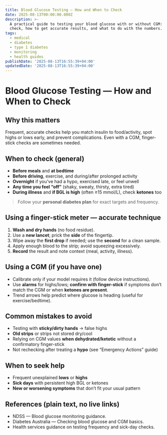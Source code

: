 ```yaml
---
title: Blood Glucose Testing — How and When to Check
date: 2025-08-13T00:00:00.000Z
description: >-
  A practical guide to testing your blood glucose with or without CGM: when to
  check, how to get accurate results, and what to do with the numbers.
tags:
  - medical
  - diabetes
  - type 1 diabetes
  - monitoring
  - health guides
publishDate: '2025-08-13T16:55:39+04:00'
updatedDate: '2025-08-13T16:55:39+04:00'
---
```


# Blood Glucose Testing — How and When to Check

## Why this matters
Frequent, accurate checks help you match insulin to food/activity, spot highs or lows early, and prevent complications. Even with a CGM, finger-stick checks are sometimes needed.

## When to check (general)
- **Before meals** and **at bedtime**  
- **Before driving**, exercise, and during/after prolonged activity  
- **Overnight** if you’ve had a hypo, exercised late, or feel unwell  
- **Any time you feel “off”** (shaky, sweaty, thirsty, extra tired)  
- **During illness** and **if BGL is high** (often ≥15 mmol/L), check **ketones** too

> Follow your **personal diabetes plan** for exact targets and frequency.

## Using a finger-stick meter — accurate technique
1. **Wash and dry hands** (no food residue).  
2. Use a **new lancet**; prick the **side** of the fingertip.  
3. Wipe away the **first drop** if needed; use the **second** for a clean sample.  
4. Apply enough blood to the strip; avoid squeezing excessively.  
5. **Record** the result and note context (meal, activity, illness).

## Using a CGM (if you have one)
- Calibrate only if your model requires it (follow device instructions).  
- Use **alarms** for highs/lows; **confirm with finger-stick** if symptoms don’t match the CGM or when **ketones are present**.  
- Trend arrows help predict where glucose is heading (useful for exercise/bedtime).

## Common mistakes to avoid
- Testing with **sticky/dirty hands** → false highs  
- **Old strips** or strips not stored dry/cool  
- Relying on CGM values **when dehydrated/ketotic** without a confirmatory finger-stick  
- Not rechecking after treating a **hypo** (see “Emergency Actions” guide)

## When to seek help
- Frequent unexplained **lows** or **highs**  
- **Sick days** with persistent high BGL or ketones  
- **New or worsening symptoms** that don’t fit your usual pattern

## References (plain text, no live links)
- NDSS — Blood glucose monitoring guidance.  
- Diabetes Australia — Checking blood glucose and CGM basics.  
- Health services guidance on testing frequency and sick-day checks.
